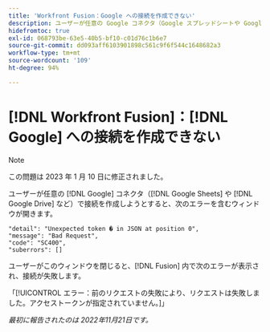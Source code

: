 ```yaml
---
title: 'Workfront Fusion：Google への接続を作成できない'
description: ユーザーが任意の Google コネクタ（Google スプレッドシートや Google ドライブなど）で接続を作成しようとすると、接続が作成されず、様々なエラーメッセージが表示されます。
hidefromtoc: true
exl-id: 068793be-63e5-40b5-bf10-c01d76c1b6e7
source-git-commit: dd093aff6103901898c561c9f6f544c1648682a3
workflow-type: tm+mt
source-wordcount: '109'
ht-degree: 94%

---
```


# [!DNL Workfront Fusion]：[!DNL Google] への接続を作成できない

>[!NOTE]
>
>この問題は 2023 年 1 月 10 日に修正されました。

ユーザーが任意の [!DNL Google] コネクタ（[!DNL Google Sheets] や [!DNL Google Drive] など）で接続を作成しようとすると、次のエラーを含むウィンドウが開きます。

```
"detail": "Unexpected token � in JSON at position 0",
"message": "Bad Request",
"code": "SC400",
"suberrors": []
```

ユーザーがこのウィンドウを閉じると、[!DNL Fusion] 内で次のエラーが表示され、接続が失敗します。

「[!UICONTROL エラー：前のリクエストの失敗により、リクエストは失敗しました。アクセストークンが指定されていません。]」

_最初に報告されたのは 2022年11月21日です。_
